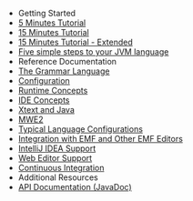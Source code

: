<ul id="nav-outline" style="margin-left: 0px;">
	<li class="nav-part">Getting Started</li>
	<li><a href="101_five_minutes.html">5 Minutes Tutorial</a>
	</li>
	<li><a href="102_domainmodelwalkthrough.html">15 Minutes Tutorial</a>
	</li>
	<li><a href="103_domainmodelnextsteps.html">15 Minutes Tutorial - Extended</a>
	</li>
	<li><a href="104_jvmdomainmodel.html">Five simple steps to your JVM language</a>
	</li>
	<!--li class="nav-part">Seven JVM Languages Built With Xbase</li>
	<li><a href="201_sevenlang_introduction.html">Introduction</a>
	</li>
	<li><a href="202_scripting.html">Scripting Language</a>
	</li>
	<li><a href="203_builddsl.html">Build Language</a>
	</li>
	<li><a href="204_mongodb.html">DSL for MongoDB</a>
	</li>
	<li><a href="205_guice.html">DSL for Guice</a>
	</li>
	<li><a href="206_httprouting.html">Http Routing Language</a>
	</li>
	<li><a href="207_template.html">Template Language</a>
	</li>
	<li><a href="208_tortoise.html">Little Tortoise</a>
	</li-->
	<li class="nav-part">Reference Documentation</li>
	<li><a href="301_grammarlanguage.html">The Grammar Language</a>
	</li>
	<li><a href="302_configuration.html">Configuration</a>
	</li>
	<li><a href="303_runtime_concepts.html">Runtime Concepts</a>
	</li>
	<li><a href="304_ide_concepts.html">IDE Concepts</a>
	</li>
	<li><a href="305_xbase.html">Xtext and Java</a>
	</li>
	<li><a href="306_mwe2.html">MWE2</a>
	</li>
	<li><a href="307_special_languages.html">Typical Language Configurations</a>
	</li>
	<li><a href="308_emf_integration.html">Integration with EMF and Other EMF Editors</a>
	</li>
	<li><a href="309_idea_integration.html">IntelliJ IDEA Support</a>
	</li>
	<li><a href="310_web_integration.html">Web Editor Support</a>
	</li>
	<li><a href="350_continuous_integration.html">Continuous Integration</a>
	</li>
	<!--li class="nav-part">Appendix</li>
	<li><a href="401_migrating_from_1_0_x.html">Migrating from Xtext 1.0.x to 2.0</a>
	</li>
	<li><a href="402_migrating_from_0_7.html">Migrating from Xtext 0.7.x to 1.0</a>
	</li-->
	<li class="nav-part">Additional Resources
	<li><a href="{{site.javadoc.xtext}}/">API Documentation (JavaDoc)</a>
</ul>
